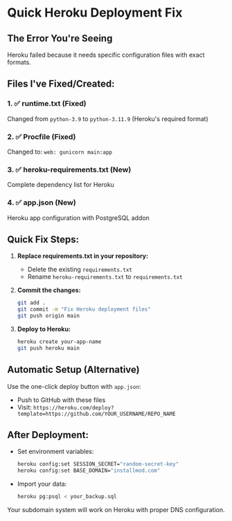 # Quick Heroku Deployment Fix

## The Error You're Seeing
Heroku failed because it needs specific configuration files with exact formats.

## Files I've Fixed/Created:

### 1. ✅ runtime.txt (Fixed)
Changed from `python-3.9` to `python-3.11.9` (Heroku's required format)

### 2. ✅ Procfile (Fixed) 
Changed to: `web: gunicorn main:app`

### 3. ✅ heroku-requirements.txt (New)
Complete dependency list for Heroku

### 4. ✅ app.json (New)
Heroku app configuration with PostgreSQL addon

## Quick Fix Steps:

1. **Replace requirements.txt in your repository:**
   - Delete the existing `requirements.txt`
   - Rename `heroku-requirements.txt` to `requirements.txt`

2. **Commit the changes:**
   ```bash
   git add .
   git commit -m "Fix Heroku deployment files"
   git push origin main
   ```

3. **Deploy to Heroku:**
   ```bash
   heroku create your-app-name
   git push heroku main
   ```

## Automatic Setup (Alternative)
Use the one-click deploy button with `app.json`:
- Push to GitHub with these files
- Visit: `https://heroku.com/deploy?template=https://github.com/YOUR_USERNAME/REPO_NAME`

## After Deployment:
- Set environment variables:
  ```bash
  heroku config:set SESSION_SECRET="random-secret-key"
  heroku config:set BASE_DOMAIN="installmod.com"
  ```
- Import your data:
  ```bash
  heroku pg:psql < your_backup.sql
  ```

Your subdomain system will work on Heroku with proper DNS configuration.